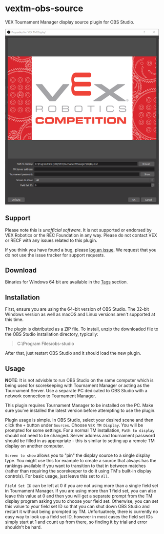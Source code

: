 # vextm-obs-source

VEX Tournament Manager display source plugin for OBS Studio.

![Alt Text](screenshot.png "VEX TM Display plugin screenshot")

## Support

Please note this is *unofficial software*. It is not supported or endorsed by VEX Robotics or the REC Foundation in any way. Please do not contact VEX or RECF with any issues related to this plugin.

If you think you have found a bug, please [log an issue](https://gitlab.com/dwabtech/vextm-obs-source/issues). We request that you do not use the issue tracker for support requests.

## Download

Binaries for Windows 64 bit are available in the [Tags](https://gitlab.com/dwabtech/vextm-obs-source/tags) section.

## Installation

First, ensure you are using the 64-bit version of OBS Studio. The 32-bit Windows version as well as macOS and Linux versions aren't supported at this time.

The plugin is distributed as a ZIP file. To install, unzip the downloaded file to the OBS Studio installation directory, typically:

> C:\Program Files\obs-studio

After that, just restart OBS Studio and it should load the new plugin.

## Usage

**NOTE**: It is not advisble to run OBS Studio on the same computer which is being used for scorekeeping with Tournament Manager or acting as the Tournament Server. Use a separate PC dedicated to OBS Studio with a network connection to Tournament Manager.

This plugin requires Tournament Manager to be installed on the PC. Make sure you've installed the latest version before attempting to use the plugin.

Plugin usage is simple. In OBS Studio, select your desired scene and then click the `+` button under `Sources`. Choose `VEX TM Display`.  You will be prompted for some settings. For a normal TM installation, `Path to display` should not need to be changed. Server address and tournament password should be filled in as appropriate - this is similar to setting up a remote TM display on another computer.

`Screen to show` allows you to "pin" the display source to a single display type. You might use this for example to create a source that always has the rankings available if you want to transition to that in between matches (rather than requiring the scorekeeper to do it using TM's built-in display controls). For basic usage, just leave this set to `All`.

`Field Set ID` can be left at 0 if you are not using more than a single field set in Tournament Manager. If you are using more than 1 field set, you can also leave this value at 0 and then you will get a separate prompt from the TM display program asking you to choose your field set. Otherwise, you can set this value to your field set ID so that you can shut down OBS Studio and restart it without being prompted by TM. Unfortuatnely, there is currently no easy way to look up a field set ID, however in most cases the field set IDs simply start at 1 and count up from there, so finding it by trial and error shouldn't be hard.
